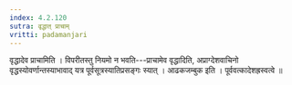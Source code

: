 ```yaml
---
index: 4.2.120
sutra: वृद्धात्‌ प्राचाम्
vritti: padamanjari
---
```


 वृद्धादेव प्राचामिति । विपरीतस्तु नियमो न भवति---प्राचामेव वृद्धादिति, अप्राग्देशवाचिनो वृद्धस्योवर्णान्तस्याभावाद् यत्र पूर्वसूत्रस्यातिप्रसङ्गः स्यात् । आढकजम्बुक इति । पूर्ववत्कादेशह्रस्वत्वे ॥